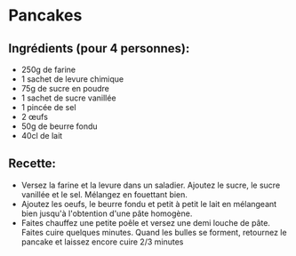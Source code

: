 # Pancakes
## Ingrédients (pour 4 personnes):
  * 250g de farine
  * 1 sachet de levure chimique
  * 75g de sucre en poudre
  * 1 sachet de sucre vanillée
  * 1 pincée de sel
  * 2 œufs
  * 50g de beurre fondu
  * 40cl de lait

## Recette:
  - Versez la farine et la levure dans un saladier. Ajoutez le sucre, le sucre vanillée et le sel. Mélangez en fouettant bien.
  - Ajoutez les oeufs, le beurre fondu et petit à petit le lait en mélangeant bien jusqu'à l'obtention d'une pâte homogène.
  - Faites chauffez une petite poêle et versez une demi louche de pâte. Faites cuire quelques minutes. Quand les bulles se forment, retournez le pancake et laissez encore cuire 2/3 minutes